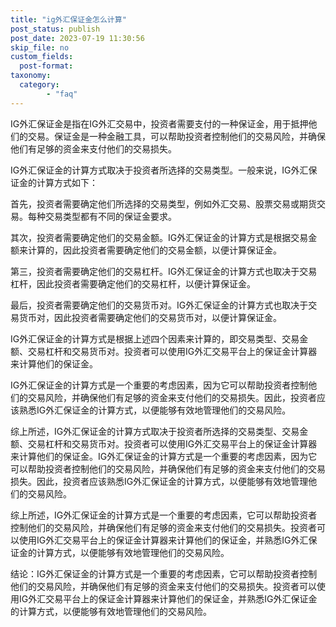 ```yaml
---
title: "ig外汇保证金怎么计算"
post_status: publish
post_date: 2023-07-19 11:30:56
skip_file: no
custom_fields: 
  post-format: 
taxonomy:
  category:
        - "faq"
---
```


IG外汇保证金是指在IG外汇交易中，投资者需要支付的一种保证金，用于抵押他们的交易。保证金是一种金融工具，可以帮助投资者控制他们的交易风险，并确保他们有足够的资金来支付他们的交易损失。

IG外汇保证金的计算方式取决于投资者所选择的交易类型。一般来说，IG外汇保证金的计算方式如下：

首先，投资者需要确定他们所选择的交易类型，例如外汇交易、股票交易或期货交易。每种交易类型都有不同的保证金要求。

其次，投资者需要确定他们的交易金额。IG外汇保证金的计算方式是根据交易金额来计算的，因此投资者需要确定他们的交易金额，以便计算保证金。

第三，投资者需要确定他们的交易杠杆。IG外汇保证金的计算方式也取决于交易杠杆，因此投资者需要确定他们的交易杠杆，以便计算保证金。

最后，投资者需要确定他们的交易货币对。IG外汇保证金的计算方式也取决于交易货币对，因此投资者需要确定他们的交易货币对，以便计算保证金。

IG外汇保证金的计算方式是根据上述四个因素来计算的，即交易类型、交易金额、交易杠杆和交易货币对。投资者可以使用IG外汇交易平台上的保证金计算器来计算他们的保证金。

IG外汇保证金的计算方式是一个重要的考虑因素，因为它可以帮助投资者控制他们的交易风险，并确保他们有足够的资金来支付他们的交易损失。因此，投资者应该熟悉IG外汇保证金的计算方式，以便能够有效地管理他们的交易风险。

综上所述，IG外汇保证金的计算方式取决于投资者所选择的交易类型、交易金额、交易杠杆和交易货币对。投资者可以使用IG外汇交易平台上的保证金计算器来计算他们的保证金。IG外汇保证金的计算方式是一个重要的考虑因素，因为它可以帮助投资者控制他们的交易风险，并确保他们有足够的资金来支付他们的交易损失。因此，投资者应该熟悉IG外汇保证金的计算方式，以便能够有效地管理他们的交易风险。

综上所述，IG外汇保证金的计算方式是一个重要的考虑因素，它可以帮助投资者控制他们的交易风险，并确保他们有足够的资金来支付他们的交易损失。投资者可以使用IG外汇交易平台上的保证金计算器来计算他们的保证金，并熟悉IG外汇保证金的计算方式，以便能够有效地管理他们的交易风险。

结论：IG外汇保证金的计算方式是一个重要的考虑因素，它可以帮助投资者控制他们的交易风险，并确保他们有足够的资金来支付他们的交易损失。投资者可以使用IG外汇交易平台上的保证金计算器来计算他们的保证金，并熟悉IG外汇保证金的计算方式，以便能够有效地管理他们的交易风险。
